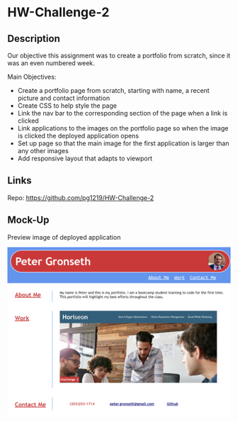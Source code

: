 # HW-Challenge-2

## Description

Our objective this assignment was to create a portfolio from scratch, since it was an even numbered week. 

Main Objectives: 

- Create a portfolio page from scratch, starting with name, a recent picture and contact information
- Create CSS to help style the page
- Link the nav bar to the corresponding section of the page when a link is clicked
- Link applications to the images on the portfolio page so when the image is clicked the deployed application opens
- Set up page so that the main image for the first application is larger than any other images
- Add responsive layout that adapts to viewport


## Links

<!-- Application: https://pg1219.github.io/HW1-code-refactor/ -->

Repo: https://github.com/pg1219/HW-Challenge-2



## Mock-Up

Preview image of deployed application

![alt](./assets/images/mockup.png)